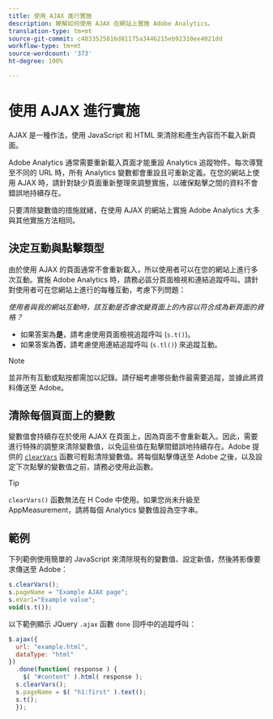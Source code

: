 ```yaml
---
title: 使用 AJAX 進行實施
description: 瞭解如何使用 AJAX 在網站上實施 Adobe Analytics。
translation-type: tm+mt
source-git-commit: c4833525816d81175a3446215eb92310ee4021dd
workflow-type: tm+mt
source-wordcount: '373'
ht-degree: 100%

---
```



# 使用 AJAX 進行實施

AJAX 是一種作法，使用 JavaScript 和 HTML 來清除和產生內容而不載入新頁面。

Adobe Analytics 通常需要重新載入頁面才能重設 Analytics 追蹤物件。每次導覽至不同的 URL 時，所有 Analytics 變數都會重設且可重新定義。在您的網站上使用 AJAX 時，請針對缺少頁面重新整理來調整實施，以確保點擊之間的資料不會錯誤地持續存在。

只要清除變數值的措施就緒，在使用 AJAX 的網站上實施 Adobe Analytics 大多與其他實施方法相同。

## 決定互動與點擊類型

由於使用 AJAX 的頁面通常不會重新載入，所以使用者可以在您的網站上進行多次互動。實施 Adobe Analytics 時，請務必區分頁面檢視和連結追蹤呼叫。請針對使用者可在您網站上進行的每種互動，考慮下列問題：

*使用者與我的網站互動時，該互動是否會改變頁面上的內容以符合成為新頁面的資格？*

* 如果答案為&#x200B;**是**，請考慮使用頁面檢視追蹤呼叫 (`s.t()`)。
* 如果答案為&#x200B;**否**，請考慮使用連結追蹤呼叫 (`s.tl()`) 來追蹤互動。

>[!NOTE]
>
> 並非所有互動或點按都需加以記錄。請仔細考慮哪些動作最需要追蹤，並據此將資料傳送至 Adobe。

## 清除每個頁面上的變數

變數值會持續存在於使用 AJAX 在頁面上，因為頁面不會重新載入。因此，需要進行特殊的調整來清除變數值，以免這些值在點擊間錯誤地持續存在。Adobe 提供的 [`clearVars`](../vars/functions/clearvars.md) 函數可輕鬆清除變數值。將每個點擊傳送至 Adobe 之後，以及設定下次點擊的變數值之前，請務必使用此函數。

>[!TIP]
>
> `clearVars()` 函數無法在 H Code 中使用。如果您尚未升級至 AppMeasurement，請將每個 Analytics 變數值設為空字串。

## 範例

下列範例使用簡單的 JavaScript 來清除現有的變數值、設定新值，然後將影像要求傳送至 Adobe：

```js
s.clearVars();
s.pageName = "Example AJAX page";
s.eVar1="Example value";
void(s.t());
```

以下範例顯示 JQuery `.ajax` 函數 `done` 回呼中的追蹤呼叫：

```js
$.ajax({
  url: "example.html",
  dataType: "html"
})
  .done(function( response ) {
    $( "#content" ).html( response );
  s.clearVars();
  s.pageName = $( "h1:first" ).text();
  s.t();
  });
```
